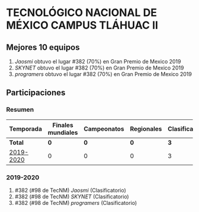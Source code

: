 ---
---

# TECNOLÓGICO NACIONAL DE MÉXICO CAMPUS TLÁHUAC II

## Mejores 10 equipos

1. _Jaosmi_ obtuvo el lugar #382 (70%) en Gran Premio de Mexico 2019
1. _SKYNET_ obtuvo el lugar #382 (70%) en Gran Premio de Mexico 2019
1. _programers_ obtuvo el lugar #382 (70%) en Gran Premio de Mexico 2019

## Participaciones

### Resumen

| Temporada | Finales mundiales | Campeonatos | Regionales | Clasificatorios | Equipos |
| --- | --- | --- | --- | --- | --- |
| **Total** | **0** | **0** | **0** | **3** | **3** |
| [2019-2020](#2019-2020) | 0 | 0 | 0 | 3 | 3 |

### 2019-2020

1. #382 (#98 de TecNM) _Jaosmi_ (Clasificatorio)
1. #382 (#98 de TecNM) _SKYNET_ (Clasificatorio)
1. #382 (#98 de TecNM) _programers_ (Clasificatorio)




